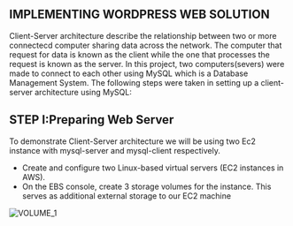 ## IMPLEMENTING WORDPRESS WEB SOLUTION

Client-Server architecture describe the relationship between two or more connectecd computer sharing data across the network. The computer that request for data is known as the client while the one that processes the request is known as the server.
In this project, two computers(severs) were made to connect to each other using MySQL which is a Database Management System. The following steps were taken in setting up a client-server architecture using MySQL:


## STEP I:Preparing Web Server

To demonstrate Client-Server architecture we will be using two Ec2 instance with mysql-server and mysql-client respectively.

   * Create and configure two Linux-based virtual servers (EC2 instances in AWS).
   * On the EBS console, create 3 storage volumes for the instance. This serves as additional external storage to our EC2 machine

 ![VOLUME_1](https://user-images.githubusercontent.com/122198373/214749494-11626b5d-b809-4283-846d-2bc16cd18ae8.png)


   
